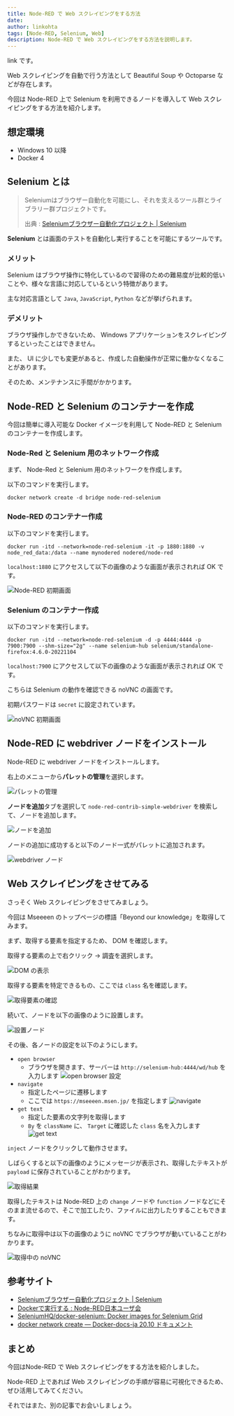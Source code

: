 ```yaml
---
title: Node-RED で Web スクレイピングをする方法
date: 
author: linkohta
tags: [Node-RED, Selenium, Web]
description: Node-RED で Web スクレイピングをする方法を説明します。
---
```


link です。

Web スクレイピングを自動で行う方法として Beautiful Soup や Octoparse などが存在します。

今回は Node-RED 上で Selenium を利用できるノードを導入して Web スクレイピングをする方法を紹介します。

## 想定環境

- Windows 10 以降
- Docker 4

## Selenium とは

>Seleniumはブラウザー自動化を可能にし、それを支えるツール群とライブラリー群プロジェクトです。
>
>出典 : [Seleniumブラウザー自動化プロジェクト | Selenium](https://www.selenium.dev/ja/documentation/)

**Selenium** とは画面のテストを自動化し実行することを可能にするツールです。

### メリット

Selenium はブラウザ操作に特化しているので習得のための難易度が比較的低いことや、様々な言語に対応しているという特徴があります。

主な対応言語として `Java`, `JavaScript`, `Python` などが挙げられます。

### デメリット

ブラウザ操作しかできないため、 Windows アプリケーションをスクレイピングするといったことはできません。

また、 UI に少しでも変更があると、作成した自動操作が正常に働かなくなることがあります。

そのため、メンテナンスに手間がかかります。

## Node-RED と Selenium のコンテナーを作成

今回は簡単に導入可能な Docker イメージを利用して Node-RED と Selenium のコンテナーを作成します。

### Node-Red と Selenium 用のネットワーク作成

まず、 Node-Red と Selenium 用のネットワークを作成します。

以下のコマンドを実行します。

```bash:title=Node-RedとSelenium用のネットワーク作成
docker network create -d bridge node-red-selenium
```

### Node-RED のコンテナー作成

以下のコマンドを実行します。

```bash:title=Node-REDのコンテナー作成
docker run -itd --network=node-red-selenium -it -p 1880:1880 -v node_red_data:/data --name mynodered nodered/node-red
```

`localhost:1880` にアクセスして以下の画像のような画面が表示されれば OK です。

![Node-RED 初期画面](images/2022-08-14_14h38_46.png)

### Selenium のコンテナー作成

以下のコマンドを実行します。

```bash:title=Seleniumのコンテナー作成
docker run -itd --network=node-red-selenium -d -p 4444:4444 -p 7900:7900 --shm-size="2g" --name selenium-hub selenium/standalone-firefox:4.6.0-20221104
```

`localhost:7900` にアクセスして以下の画像のような画面が表示されれば OK です。

こちらは Selenium の動作を確認できる noVNC の画面です。

初期パスワードは `secret` に設定されています。

![noVNC 初期画面](images/2022-10-25_23h44_15.png)

## Node-RED に webdriver ノードをインストール

Node-RED に webdriver ノードをインストールします。

右上のメニューから**パレットの管理**を選択します。

![パレットの管理](images/2022-08-14_14h45_59.png)

**ノードを追加**タブを選択して `node-red-contrib-simple-webdriver` を検索して、ノードを追加します。

![ノードを追加](images/2022-08-14_14h58_03.png)

ノードの追加に成功すると以下のノード一式がパレットに追加されます。

![webdriver ノード](images/2022-08-14_14h58_52.png)

## Web スクレイピングをさせてみる

さっそく Web スクレイピングをさせてみましょう。

今回は Mseeeen のトップページの標語「Beyond our knowledge」を取得してみます。

まず、取得する要素を指定するため、 DOM を確認します。

取得する要素の上で右クリック → 調査を選択します。

![DOM の表示](images\2022-11-03_14h24_41.png)

取得する要素を特定できるもの、ここでは `class` 名を確認します。

![取得要素の確認](images\2022-11-03_14h25_25.png)

続いて、ノードを以下の画像のように設置します。

![設置ノード](images\2022-10-26_23h28_01.png)

その後、各ノードの設定を以下のようにします。

- `open browser`
  - ブラウザを開きます、サーバーは `http://selenium-hub:4444/wd/hub` を入力します
![open browser 設定](images\2022-11-15_23h17_47.png)
- `navigate`
  - 指定したページに遷移します
  - ここでは `https://mseeeen.msen.jp/` を指定します
![navigate](images\2022-10-26_23h28_34.png)
- `get text`
  - 指定した要素の文字列を取得します
  - `By` を `className` に、 `Target` に確認した `class` 名を入力します
![get text](images\2022-10-26_23h29_16.png)

`inject` ノードをクリックして動作させます。

しばらくすると以下の画像のようにメッセージが表示され、取得したテキストが `payload` に保存されていることがわかります。

![取得結果](images\2022-10-26_23h29_51.png)

取得したテキストは Node-RED 上の `change` ノードや `function` ノードなどにそのまま流せるので、そこで加工したり、ファイルに出力したりすることもできます。

ちなみに取得中は以下の画像のように noVNC でブラウザが動いていることがわかります。

![取得中の noVNC](images\2022-10-26_23h30_58.png)

## 参考サイト

- [Seleniumブラウザー自動化プロジェクト | Selenium](https://www.selenium.dev/ja/documentation/)
- [Dockerで実行する : Node-RED日本ユーザ会](https://nodered.jp/docs/getting-started/docker)
- [SeleniumHQ/docker-selenium: Docker images for Selenium Grid](https://github.com/SeleniumHQ/docker-selenium)
- [docker network create — Docker-docs-ja 20.10 ドキュメント](https://docs.docker.jp/engine/reference/commandline/network_create.html)

## まとめ

今回はNode-RED で Web スクレイピングをする方法を紹介しました。

Node-RED 上であれば Web スクレイピングの手順が容易に可視化できるため、ぜひ活用してみてください。

それではまた、別の記事でお会いしましょう。